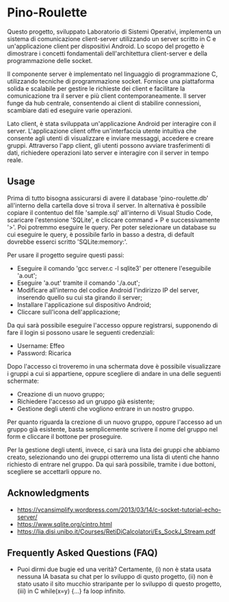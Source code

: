 # Pino-Roulette
Questo progetto, sviluppato Laboratorio di Sistemi Operativi, implementa un sistema di comunicazione client-server utilizzando un server scritto in C e un'applicazione client per dispositivi Android. Lo scopo del progetto è dimostrare i concetti fondamentali dell'architettura client-server e della programmazione delle socket.

Il componente server è implementato nel linguaggio di programmazione C, utilizzando tecniche di programmazione socket. Fornisce una piattaforma solida e scalabile per gestire le richieste dei client e facilitare la comunicazione tra il server e più client contemporaneamente. Il server funge da hub centrale, consentendo ai client di stabilire connessioni, scambiare dati ed eseguire varie operazioni.

Lato client, è stata sviluppata un'applicazione Android per interagire con il server. L'applicazione client offre un'interfaccia utente intuitiva che consente agli utenti di visualizzare e inviare messaggi, accedere e creare gruppi. Attraverso l'app client, gli utenti possono avviare trasferimenti di dati, richiedere operazioni lato server e interagire con il server in tempo reale.

## Usage
Prima di tutto bisogna assicurarsi di avere il database 'pino-roulette.db' all'interno della cartella dove si trova il server. In alternativa è possibile copiare il contentuo del file 'sample.sql' all'interno di Visual Studio Code, scaricare l'estensione 'SQLite', e cliccare command + P e successivamente '>'. Poi potremmo eseguire le query. Per poter selezionare un database su cui eseguire le query, è possibile farlo in basso a destra, di default dovrebbe esserci scritto 'SQLite:memory:'. 

Per usare il progetto seguire questi passi:
- Eseguire il comando 'gcc server.c -l sqlite3' per ottenere l'eseguibile 'a.out';
- Eseguire 'a.out' tramite il comando './a.out';
- Modificare all'interno del codice Android l'indirizzo IP del server, inserendo quello su cui sta girando il server;
- Installare l'applicazione sul dispositivo Android;
- Cliccare sull'icona dell'applicazione;

Da qui sarà possibile eseguire l'accesso oppure registrarsi, supponendo di fare il login si possono usare le seguenti credenziali:
- Username: Effeo
- Password: Ricarica

Dopo l'accesso ci troveremo in una schermata dove è possibile visualizzare i gruppi a cui si appartiene, oppure scegliere di andare in una delle seguenti schermate:
- Creazione di un nuovo gruppo;
- Richiedere l'accesso ad un gruppo già esistente;
- Gestione degli utenti che vogliono entrare in un nostro gruppo.

Per quanto riguarda la crezione di un nuovo gruppo, oppure l'accesso ad un gruppo già esistente, basta semplicemente scrivere il nome del gruppo nel form e cliccare il bottone per proseguire.

Per la gestione degli utenti, invece, ci sarà una lista dei gruppi che abbiamo creato, selezionando uno dei gruppi otterremo una lista di utenti che hanno richiesto di entrare nel gruppo. Da qui sarà possibile, tramite i due bottoni, scegliere se accettarli oppure no. 

## Acknowledgments

- https://vcansimplify.wordpress.com/2013/03/14/c-socket-tutorial-echo-server/
- https://www.sqlite.org/cintro.html
- https://lia.disi.unibo.it/Courses/RetiDiCalcolatori/Es_SockJ_Stream.pdf

## Frequently Asked Questions (FAQ)
- Puoi dirmi due bugie ed una verità? Certamente, (i) non è stata usata nessuna IA basata su chat per lo sviluppo di qusto progetto, (ii) non è stato usato il sito mucchio straripante per lo sviluppo di questo progetto, (iii) in C while(x=y) {...} fa loop infinito.
